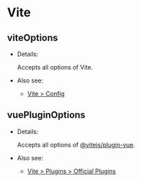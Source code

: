 # Vite

<NpmBadge package="@vuepress/bundler-vite" />

## viteOptions

- Details:

  Accepts all options of Vite.

- Also see:
  - [Vite > Config](https://vitejs.dev/config/)

## vuePluginOptions

- Details:

  Accepts all options of [@vitejs/plugin-vue](https://www.npmjs.com/package/@vitejs/plugin-vue).

- Also see:
  - [Vite > Plugins > Official Plugins](https://vitejs.dev/plugins/#vitejs-plugin-vue)
